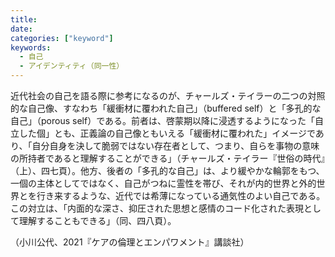 ```yaml
---
title: 
date: 
categories: ["keyword"]
keywords:
  - 自己
  - アイデンティティ（同一性）
---
```

近代社会の自己を語る際に参考になるのが、チャールズ・テイラーの二つの対照的な自己像、すなわち「緩衝材に覆われた自己」（buffered self）と「多孔的な自己」（porous self）である。前者は、啓蒙期以降に浸透するようになった「自立した個」とも、正義論の自己像ともいえる「緩衝材に覆われた」イメージであり、「自分自身を決して脆弱ではない存在者として、つまり、自らを事物の意味の所持者であると理解することができる」（チャールズ・テイラー『世俗の時代』（上）、四七頁）。他方、後者の「多孔的な自己」は、より緩やかな輪郭をもつ、一個の主体としてではなく、自己がつねに霊性を帯び、それが内的世界と外的世界とを行き来するような、近代では希薄になっている通気性のよい自己である。この対立は、「内面的な深さ、抑圧された思想と感情のコード化された表現として理解することもできる」（同、四八頁）。

（小川公代、2021『ケアの倫理とエンパワメント』講談社）